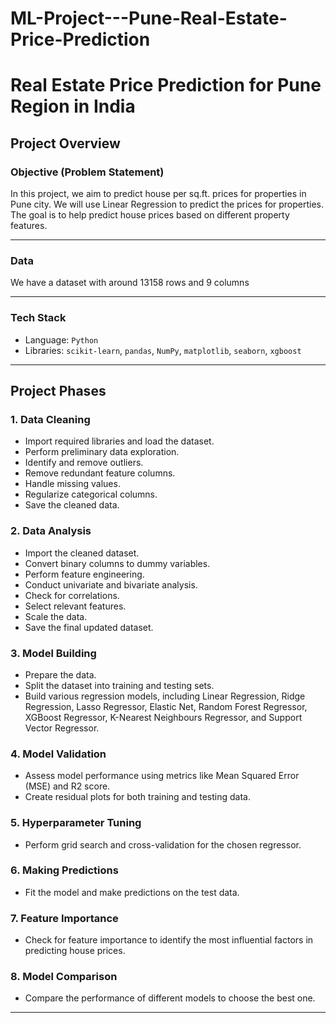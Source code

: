 # ML-Project---Pune-Real-Estate-Price-Prediction

# Real Estate Price Prediction for Pune Region in India

## Project Overview

### Objective (Problem Statement)
In this project, we aim to predict house per sq.ft. prices for properties in Pune city. We will use Linear Regression to predict the prices for properties. The goal is to help predict house prices based on different property features.

---

### Data
We have a dataset with around 13158 rows and 9 columns

---

### Tech Stack
- Language: `Python`
- Libraries: `scikit-learn`, `pandas`, `NumPy`, `matplotlib`, `seaborn`, `xgboost`

---

## Project Phases

### 1. Data Cleaning
- Import required libraries and load the dataset.
- Perform preliminary data exploration.
- Identify and remove outliers.
- Remove redundant feature columns.
- Handle missing values.
- Regularize categorical columns.
- Save the cleaned data.

### 2. Data Analysis
- Import the cleaned dataset.
- Convert binary columns to dummy variables.
- Perform feature engineering.
- Conduct univariate and bivariate analysis.
- Check for correlations.
- Select relevant features.
- Scale the data.
- Save the final updated dataset.

### 3. Model Building
- Prepare the data.
- Split the dataset into training and testing sets.
- Build various regression models, including Linear Regression, Ridge Regression, Lasso Regressor, Elastic Net, Random Forest Regressor, XGBoost Regressor, K-Nearest Neighbours Regressor, and Support Vector Regressor.

### 4. Model Validation
- Assess model performance using metrics like Mean Squared Error (MSE) and R2 score.
- Create residual plots for both training and testing data.

### 5. Hyperparameter Tuning
- Perform grid search and cross-validation for the chosen regressor.

### 6. Making Predictions
- Fit the model and make predictions on the test data.

### 7. Feature Importance
- Check for feature importance to identify the most influential factors in predicting house prices.

### 8. Model Comparison
- Compare the performance of different models to choose the best one.

---

